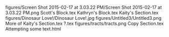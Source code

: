 figures/Screen Shot 2015-02-17 at 3.03.22 PM/Screen Shot 2015-02-17 at 3.03.22 PM.png
Scott's Block.tex
Kathryn's Block.tex
Kaity's Section.tex
figures/Dinosaur Love!/Dinosaur Love!.jpg
figures/Untitled3/Untitled3.png
More of Kaity's Section.tex
?.tex
figures/tracts/tracts.png
Copy Section.tex
Attempting some text.html